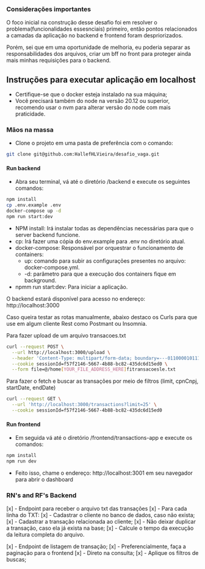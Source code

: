 ### Considerações importantes
O foco inicial na construção desse desafio foi em resolver o problema(funcionalidades essesnciais) primeiro, então pontos relacionados a camadas da aplicação no backend e frontend foram despriorizados.

Porém, sei que em uma oportunidade de melhoria, eu poderia separar as responsabilidades dos arquivos, criar um bff no front para proteger ainda mais minhas requisições para o backend.

## Instruções para executar aplicação em localhost
- Certifique-se que o docker esteja instalado na sua máquina;
- Você precisará também do node na versão 20.12 ou superior, recomendo usar o nvm para alterar versão do node com mais praticidade.

### Mãos na massa
- Clone o projeto em uma pasta de preferência com o comando:
```bash
git clone git@github.com:HallefHLVieira/desafio_vaga.git
```

#### Run backend

- Abra seu terminal, vá até o diretório /backend e execute os seguintes comandos:
```bash
npm install
cp .env.example .env 
docker-compose up -d
npm run start:dev
```

- NPM install: Irá instalar todas as dependências necessárias para que o server backend funcione.
- cp: Irá fazer uma cópia do env.example para .env no diretório atual.
- docker-compose: Responsável por orquestrar o funcionamento de containers:
  - up: comando para subir as configurações presentes no arquivo: docker-compose.yml.
  - -d: parâmetro para que a execução dos containers fique em background.
- npmm run start:dev: Para iniciar a aplicação.

O backend estará disponível para acesso no endereço: http://localhost:3000

Caso queira testar as rotas manualmente, abaixo destaco os Curls para que use em algum cliente Rest como Postmant ou Insomnia.

Para fazer upload de um arquivo transacoes.txt
```bash
curl --request POST \
  --url http://localhost:3000/upload \
  --header 'Content-Type: multipart/form-data; boundary=---011000010111000001101001' \
  --cookie sessionId=f57f2146-5667-4b88-bc82-435dc6d15ed0 \
  --form file=@/home[YOUR_FILE_ADDRESS_HERE]fitransacoesle.txt
```
Para fazer o fetch e buscar as transações por meio de filtros (limit, cpnCnpj, startDate, endDate)
```bash
curl --request GET \
  --url 'http://localhost:3000/transactions?limit=25' \
  --cookie sessionId=f57f2146-5667-4b88-bc82-435dc6d15ed0
```

#### Run frontend
- Em seguida vá até o diretório /frontend/transactions-app e execute os comandos:
```bash
npm install
npm run dev
```
- Feito isso, chame o endereço: http://localhost:3001 em seu navegador para abrir o dashboard


### RN's and RF's Backend
[x] - Endpoint para receber o arquivo txt das transações
[x] - Para cada linha do TXT:
[x] - Cadastrar o cliente no banco de dados, caso não exista;
[x] - Cadastrar a transação relacionada ao cliente;
[x] - Não deixar duplicar a transação, caso ela já exista na base;
[x] - Calcule o tempo da execução da leitura completa do arquivo.

[x] - Endpoint de listagem de transação;
[x] - Preferencialmente, faça a paginação para o frontend 
[x] - Direto na consulta;
[x] - Aplique os filtros de buscas;